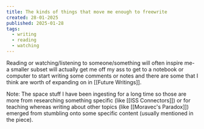 ```yaml
---
title: The kinds of things that move me enough to freewrite
created: 28-01-2025
published: 2025-01-28
tags:
  - writing
  - reading
  - watching
---
```

Reading or watching/listening to someone/something will often inspire me- a smaller subset will actually get me off my ass to get to a notebook or computer to start writing some comments or notes and there are some that I think are worth of expanding on in [[Future Writings]].

Note: The space stuff I have been ingesting for a long time so those are more from researching something specific (like [[ISS Connectors]]) or for teaching whereas writing about other topics (like [[Moravec's Paradox]]) emerged from stumbling onto some specific content (usually mentioned in the piece). 